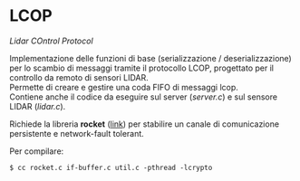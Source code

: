 # LCOP
*Lidar COntrol Protocol*

Implementazione delle funzioni di base (serializzazione / deserializzazione) per lo scambio di messaggi tramite il protocollo LCOP, progettato per il controllo da remoto di sensori LIDAR.  
Permette di creare e gestire una coda FIFO di messaggi lcop.  
Contiene anche il codice da eseguire sul server (*server.c*) e sul sensore LIDAR (*lidar.c*).

Richiede la libreria **rocket** ([link][rocket]) per stabilire un canale di comunicazione persistente e network-fault tolerant.

Per compilare:

```
$ cc rocket.c if-buffer.c util.c -pthread -lcrypto
```

[rocket]: <https://github.com/ilDuna/rocket>
